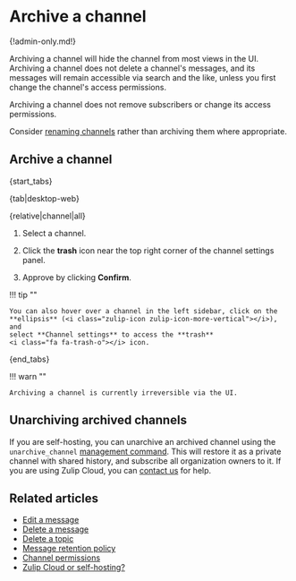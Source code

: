 # Archive a channel

{!admin-only.md!}

Archiving a channel will hide the channel from most views in the UI.
Archiving a channel does not delete a channel's messages, and its
messages will remain accessible via search and the like, unless you
first change the channel's access permissions.

Archiving a channel does not remove subscribers or change its access
permissions.

Consider [renaming channels](/help/rename-a-channel) rather than
archiving them where appropriate.

## Archive a channel

{start_tabs}

{tab|desktop-web}

{relative|channel|all}

1. Select a channel.

1. Click the **trash** <i class="fa fa-trash-o"></i> icon near the top right
   corner of the channel settings panel.

1. Approve by clicking **Confirm**.

!!! tip ""

    You can also hover over a channel in the left sidebar, click on the
    **ellipsis** (<i class="zulip-icon zulip-icon-more-vertical"></i>), and
    select **Channel settings** to access the **trash**
    <i class="fa fa-trash-o"></i> icon.

{end_tabs}

!!! warn ""

    Archiving a channel is currently irreversible via the UI.

## Unarchiving archived channels

If you are self-hosting, you can unarchive an archived channel using the
`unarchive_channel` [management command][management-command]. This will restore
it as a private channel with shared history, and subscribe all organization
owners to it. If you are using Zulip Cloud, you can [contact us](/help/contact-support)
for help.

[management-command]:
https://zulip.readthedocs.io/en/latest/production/management-commands.html#other-useful-manage-py-commands

## Related articles

* [Edit a message](/help/edit-a-message)
* [Delete a message](/help/delete-a-message)
* [Delete a topic](/help/delete-a-topic)
* [Message retention policy](/help/message-retention-policy)
* [Channel permissions](/help/channel-permissions)
* [Zulip Cloud or self-hosting?](/help/zulip-cloud-or-self-hosting)
